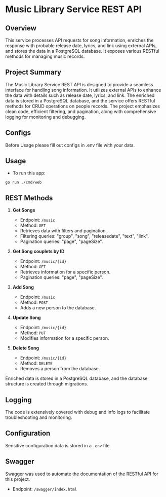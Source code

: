 # Music Library Service REST API

## Overview

This service processes API requests for song information, enriches the response with probable release date, lyrics, and link using external APIs, and stores the data in a PostgreSQL database. It exposes various RESTful methods for managing music records.

## Project Summary

The Music Library Service REST API is designed to provide a seamless interface for handling song information. It utilizes external APIs to enhance the data with details such as release date, lyrics, and link. The enriched data is stored in a PostgreSQL database, and the service offers RESTful methods for CRUD operations on people records. The project emphasizes clean code, efficient filtering, and pagination, along with comprehensive logging for monitoring and debugging.

## Configs

Before Usage please fill out configs in .env file with your data.

## Usage

* To run this app:
``` 
go run ./cmd/web

```

## REST Methods

1. **Get Songs**
   - Endpoint: `/music`
   - Method: `GET`
   - Retrieves data with filters and pagination.
   - Filtering queries: "group", "song", "releasedate", "text", "link".
   - Pagination queries: "page", "pageSize".

2. **Get Song couplets by ID**
   - Endpoint: `/music/{id}`
   - Method: `GET`
   - Retrieves information for a specific person.
   - Pagination queries: "page", "pageSize".

3. **Add Song**
   - Endpoint: `/music`
   - Method: `POST`
   - Adds a new person to the database.

4. **Update Song**
   - Endpoint: `/music/{id}`
   - Method: `PUT`
   - Modifies information for a specific person.

5. **Delete Song**
   - Endpoint: `/music/{id}`
   - Method: `DELETE`
   - Removes a person from the database.

Enriched data is stored in a PostgreSQL database, and the database structure is created through migrations.

## Logging

The code is extensively covered with debug and info logs to facilitate troubleshooting and monitoring.

## Configuration

Sensitive configuration data is stored in a `.env` file.

## Swagger

Swagger was used to automate the documentation of the RESTful API for this project.

- Endpoint: `/swagger/index.html`